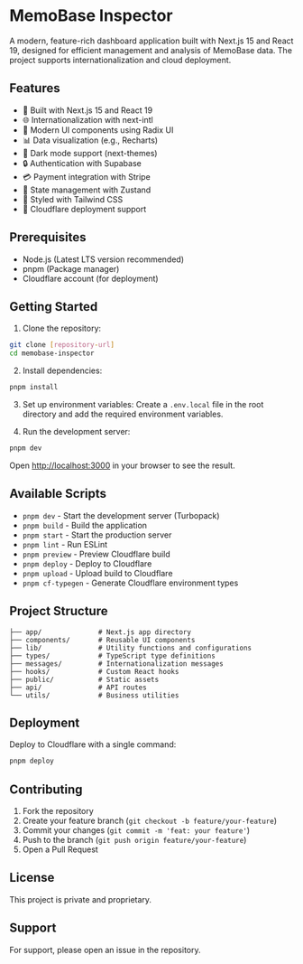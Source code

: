 # MemoBase Inspector

A modern, feature-rich dashboard application built with Next.js 15 and React 19, designed for efficient management and analysis of MemoBase data. The project supports internationalization and cloud deployment.

## Features

- 🚀 Built with Next.js 15 and React 19
- 🌐 Internationalization with next-intl
- 🎨 Modern UI components using Radix UI
- 📊 Data visualization (e.g., Recharts)
- 🌙 Dark mode support (next-themes)
- 🔒 Authentication with Supabase
- 💳 Payment integration with Stripe
- 🎯 State management with Zustand
- 🎨 Styled with Tailwind CSS
- 🚢 Cloudflare deployment support

## Prerequisites

- Node.js (Latest LTS version recommended)
- pnpm (Package manager)
- Cloudflare account (for deployment)

## Getting Started

1. Clone the repository:
```bash
git clone [repository-url]
cd memobase-inspector
```

2. Install dependencies:
```bash
pnpm install
```

3. Set up environment variables:
Create a `.env.local` file in the root directory and add the required environment variables.

4. Run the development server:
```bash
pnpm dev
```

Open [http://localhost:3000](http://localhost:3000) in your browser to see the result.

## Available Scripts

- `pnpm dev` - Start the development server (Turbopack)
- `pnpm build` - Build the application
- `pnpm start` - Start the production server
- `pnpm lint` - Run ESLint
- `pnpm preview` - Preview Cloudflare build
- `pnpm deploy` - Deploy to Cloudflare
- `pnpm upload` - Upload build to Cloudflare
- `pnpm cf-typegen` - Generate Cloudflare environment types

## Project Structure

```
├── app/              # Next.js app directory
├── components/       # Reusable UI components
├── lib/              # Utility functions and configurations
├── types/            # TypeScript type definitions
├── messages/         # Internationalization messages
├── hooks/            # Custom React hooks
├── public/           # Static assets
├── api/              # API routes
└── utils/            # Business utilities
```

## Deployment

Deploy to Cloudflare with a single command:

```bash
pnpm deploy
```

## Contributing

1. Fork the repository
2. Create your feature branch (`git checkout -b feature/your-feature`)
3. Commit your changes (`git commit -m 'feat: your feature'`)
4. Push to the branch (`git push origin feature/your-feature`)
5. Open a Pull Request

## License

This project is private and proprietary.

## Support

For support, please open an issue in the repository.
